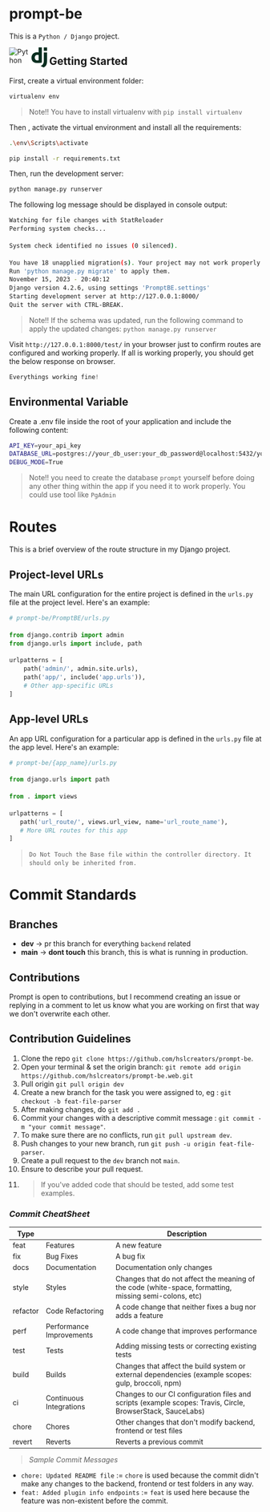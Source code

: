 # prompt-be
This is a `Python / Django` project.

<img align="left" alt="Python" width="40px" src="https://cdn.jsdelivr.net/gh/devicons/devicon/icons/python/python-original.svg" />

<img align="left" alt="Django" width="40px" src="https://github.com/devicons/devicon/blob/v2.15.1/icons/django/django-plain.svg" />


## Getting Started

First, create a virtual environment folder:

```bash
virtualenv env
```

> Note!! You have to install virtualenv with `pip install virtualenv`

Then , activate the virtual environment and install all the requirements:

```bash
.\env\Scripts\activate
```

```bash
pip install -r requirements.txt
```

Then, run the development server:

```bash
python manage.py runserver
```

The following log message should be displayed in console output:

```bash
Watching for file changes with StatReloader
Performing system checks...

System check identified no issues (0 silenced).

You have 18 unapplied migration(s). Your project may not work properly until you apply the migrations for app(s): admin, auth, contenttypes, sessions.
Run 'python manage.py migrate' to apply them.
November 15, 2023 - 20:40:12
Django version 4.2.6, using settings 'PromptBE.settings'
Starting development server at http://127.0.0.1:8000/
Quit the server with CTRL-BREAK.
```

> Note!! If the schema was updated, run the following command to apply the updated changes: `python manage.py runserver`

Visit `http://127.0.0.1:8000/test/` in your browser just to confirm routes are configured and working properly. If all is working properly, you should get the below response on browser.

```python
Everythings working fine!
```

## Environmental Variable

Create a .env file inside the root of your application and include the following content:

```bash
API_KEY=your_api_key
DATABASE_URL=postgres://your_db_user:your_db_password@localhost:5432/your_db_name
DEBUG_MODE=True
```

> Note!! you need to create the database `prompt` yourself before doing any other thing within the app if you need it to work properly. You could use tool like `PgAdmin`

# Routes

This is a brief overview of the route structure in my Django project.

## Project-level URLs

The main URL configuration for the entire project is defined in the `urls.py` file at the project level. Here's an example:

```python
# prompt-be/PromptBE/urls.py

from django.contrib import admin
from django.urls import include, path

urlpatterns = [
    path('admin/', admin.site.urls),
    path('app/', include('app.urls')),
    # Other app-specific URLs
]
```

## App-level URLs
An app URL configuration for a particular app is defined in the `urls.py` file at the app level. Here's an example:

```python
# prompt-be/{app_name}/urls.py

from django.urls import path

from . import views

urlpatterns = [
   path('url_route/', views.url_view, name='url_route_name'),
   # More URL routes for this app
]
```

> `Do Not Touch the Base file within the controller directory. It should only be inherited from.`

# Commit Standards

## Branches

- **dev** -> pr this branch for everything `backend` related
- **main** -> **dont touch** this branch, this is what is running in production.

## Contributions

Prompt is open to contributions, but I recommend creating an issue or replying in a comment to let us know what you are working on first that way we don't overwrite each other.

## Contribution Guidelines

1. Clone the repo `git clone https://github.com/hslcreators/prompt-be`.
2. Open your terminal & set the origin branch: `git remote add origin https://github.com/hslcreators/prompt-be.web.git`
3. Pull origin `git pull origin dev`
4. Create a new branch for the task you were assigned to, eg : `git checkout -b feat-file-parser`
5. After making changes, do `git add .`
6. Commit your changes with a descriptive commit message : `git commit -m "your commit message"`.
7. To make sure there are no conflicts, run `git pull upstream dev`.
8. Push changes to your new branch, run `git push -u origin feat-file-parser`.
9. Create a pull request to the `dev` branch not `main`.
10. Ensure to describe your pull request.
11. > If you've added code that should be tested, add some test examples.

### _Commit CheatSheet_

| Type     |                          | Description                                                                                                 |
| -------- | ------------------------ | ----------------------------------------------------------------------------------------------------------- |
| feat     | Features                 | A new feature                                                                                               |
| fix      | Bug Fixes                | A bug fix                                                                                                   |
| docs     | Documentation            | Documentation only changes                                                                                  |
| style    | Styles                   | Changes that do not affect the meaning of the code (white-space, formatting, missing semi-colons, etc)      |
| refactor | Code Refactoring         | A code change that neither fixes a bug nor adds a feature                                                   |
| perf     | Performance Improvements | A code change that improves performance                                                                     |
| test     | Tests                    | Adding missing tests or correcting existing tests                                                           |
| build    | Builds                   | Changes that affect the build system or external dependencies (example scopes: gulp, broccoli, npm)         |
| ci       | Continuous Integrations  | Changes to our CI configuration files and scripts (example scopes: Travis, Circle, BrowserStack, SauceLabs) |
| chore    | Chores                   | Other changes that don't modify backend, frontend or test files                                             |
| revert   | Reverts                  | Reverts a previous commit                                                                                   |

> _Sample Commit Messages_

- `chore: Updated README file` := `chore` is used because the commit didn't make any changes to the backend, frontend or test folders in any way.
- `feat: Added plugin info endpoints` := `feat` is used here because the feature was non-existent before the commit.
